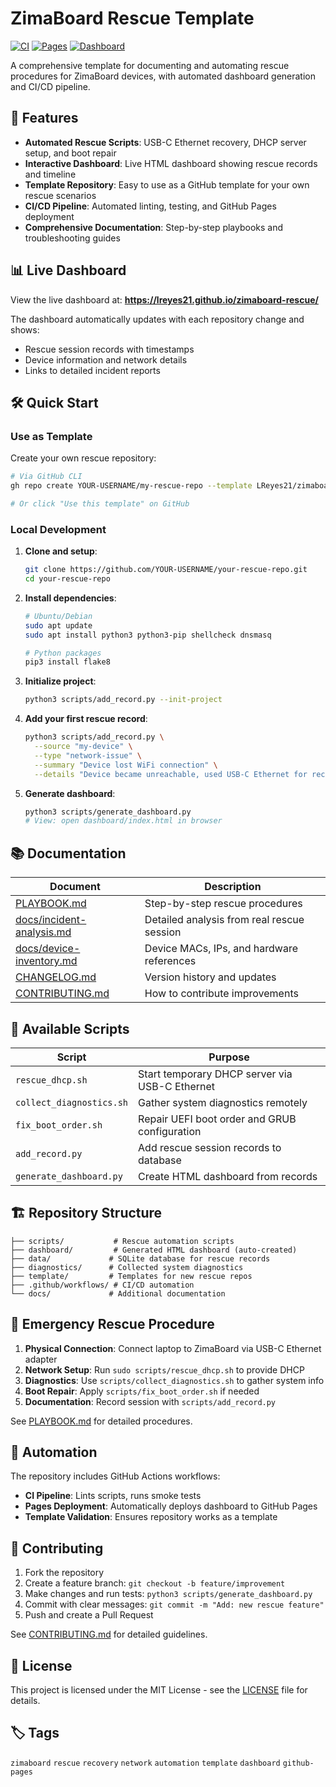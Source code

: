 # ZimaBoard Rescue Template

[![CI](https://github.com/LReyes21/zimaboard-rescue/actions/workflows/ci.yml/badge.svg)](https://github.com/LReyes21/zimaboard-rescue/actions/workflows/ci.yml)
[![Pages](https://github.com/LReyes21/zimaboard-rescue/actions/workflows/pages.yml/badge.svg)](https://github.com/LReyes21/zimaboard-rescue/actions/workflows/pages.yml)
[![Dashboard](https://img.shields.io/badge/Dashboard-Live-blue)](https://lreyes21.github.io/zimaboard-rescue/)

A comprehensive template for documenting and automating rescue procedures for ZimaBoard devices, with automated dashboard generation and CI/CD pipeline.

## 🚀 Features

- **Automated Rescue Scripts**: USB-C Ethernet recovery, DHCP server setup, and boot repair
- **Interactive Dashboard**: Live HTML dashboard showing rescue records and timeline
- **Template Repository**: Easy to use as a GitHub template for your own rescue scenarios
- **CI/CD Pipeline**: Automated linting, testing, and GitHub Pages deployment
- **Comprehensive Documentation**: Step-by-step playbooks and troubleshooting guides

## 📊 Live Dashboard

View the live dashboard at: **https://lreyes21.github.io/zimaboard-rescue/**

The dashboard automatically updates with each repository change and shows:
- Rescue session records with timestamps
- Device information and network details
- Links to detailed incident reports

## 🛠️ Quick Start

### Use as Template

Create your own rescue repository:

```bash
# Via GitHub CLI
gh repo create YOUR-USERNAME/my-rescue-repo --template LReyes21/zimaboard-rescue --public

# Or click "Use this template" on GitHub
```

### Local Development

1. **Clone and setup**:
   ```bash
   git clone https://github.com/YOUR-USERNAME/your-rescue-repo.git
   cd your-rescue-repo
   ```

2. **Install dependencies**:
   ```bash
   # Ubuntu/Debian
   sudo apt update
   sudo apt install python3 python3-pip shellcheck dnsmasq

   # Python packages
   pip3 install flake8
   ```

3. **Initialize project**:
   ```bash
   python3 scripts/add_record.py --init-project
   ```

4. **Add your first rescue record**:
   ```bash
   python3 scripts/add_record.py \
     --source "my-device" \
     --type "network-issue" \
     --summary "Device lost WiFi connection" \
     --details "Device became unreachable, used USB-C Ethernet for recovery"
   ```

5. **Generate dashboard**:
   ```bash
   python3 scripts/generate_dashboard.py
   # View: open dashboard/index.html in browser
   ```

## 📚 Documentation

| Document | Description |
|----------|-------------|
| [PLAYBOOK.md](PLAYBOOK.md) | Step-by-step rescue procedures |
| [docs/incident-analysis.md](docs/incident-analysis.md) | Detailed analysis from real rescue session |
| [docs/device-inventory.md](docs/device-inventory.md) | Device MACs, IPs, and hardware references |
| [CHANGELOG.md](CHANGELOG.md) | Version history and updates |
| [CONTRIBUTING.md](CONTRIBUTING.md) | How to contribute improvements |

## 🔧 Available Scripts

| Script | Purpose |
|--------|---------|
| `rescue_dhcp.sh` | Start temporary DHCP server via USB-C Ethernet |
| `collect_diagnostics.sh` | Gather system diagnostics remotely |
| `fix_boot_order.sh` | Repair UEFI boot order and GRUB configuration |
| `add_record.py` | Add rescue session records to database |
| `generate_dashboard.py` | Create HTML dashboard from records |

## 🏗️ Repository Structure

```
├── scripts/           # Rescue automation scripts
├── dashboard/         # Generated HTML dashboard (auto-created)
├── data/             # SQLite database for rescue records
├── diagnostics/      # Collected system diagnostics
├── template/         # Templates for new rescue repos
├── .github/workflows/ # CI/CD automation
└── docs/             # Additional documentation
```

## 🚨 Emergency Rescue Procedure

1. **Physical Connection**: Connect laptop to ZimaBoard via USB-C Ethernet adapter
2. **Network Setup**: Run `sudo scripts/rescue_dhcp.sh` to provide DHCP
3. **Diagnostics**: Use `scripts/collect_diagnostics.sh` to gather system info
4. **Boot Repair**: Apply `scripts/fix_boot_order.sh` if needed
5. **Documentation**: Record session with `scripts/add_record.py`

See [PLAYBOOK.md](PLAYBOOK.md) for detailed procedures.

## 🔄 Automation

The repository includes GitHub Actions workflows:

- **CI Pipeline**: Lints scripts, runs smoke tests
- **Pages Deployment**: Automatically deploys dashboard to GitHub Pages
- **Template Validation**: Ensures repository works as a template

## 🤝 Contributing

1. Fork the repository
2. Create a feature branch: `git checkout -b feature/improvement`
3. Make changes and run tests: `python3 scripts/generate_dashboard.py`
4. Commit with clear messages: `git commit -m "Add: new rescue feature"`
5. Push and create a Pull Request

See [CONTRIBUTING.md](CONTRIBUTING.md) for detailed guidelines.

## 📄 License

This project is licensed under the MIT License - see the [LICENSE](LICENSE) file for details.

## 🏷️ Tags

`zimaboard` `rescue` `recovery` `network` `automation` `template` `dashboard` `github-pages`
